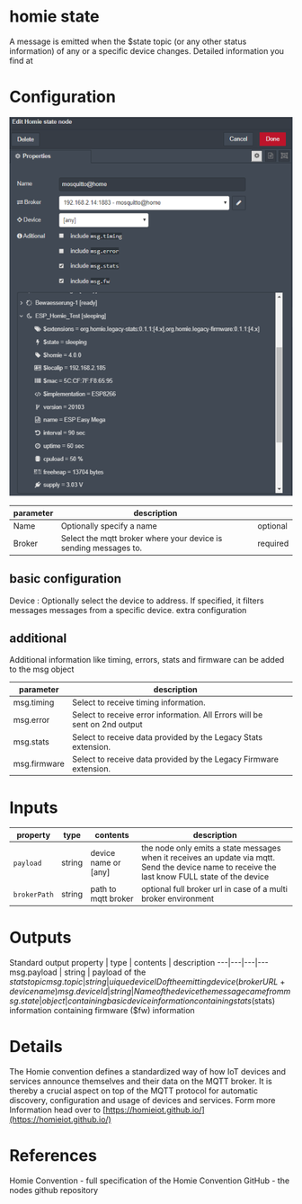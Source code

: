# homie state


A message is emitted when the $state topic (or any other status information) of any or a specific device changes. Detailed information you find at

# Configuration

![homie-state-config](./screenshots/homie-state-config.png)

parameter | description | &nbsp;
----------|-------------|-------
Name | Optionally specify a name | optional
Broker | Select the mqtt broker where your device is sending messages to. | required

## basic configuration
Device : Optionally select the device to address. If specified, it filters messages messages from a specific device.
extra configuration

## additional

Additional information like timing, errors, stats and firmware can be added to the msg object

parameter | description | &nbsp;
----------|-------------|-------
msg.timing | Select to receive timing information.
msg.error | Select to receive error information. All Errors will be sent on 2nd output
msg.stats | Select to receive data provided by the Legacy Stats extension.
msg.firmware | Select to receive data provided by the Legacy Firmware extension.

# Inputs

property | type | contents | description
---|---|---|---
`payload` | string |device name or [any] | the node only emits a state messages when it receives an update via mqtt. Send the device name to receive the last know FULL state of the device
`brokerPath` | string | path to mqtt broker | optional full broker url in case of a multi broker environment

# Outputs
Standard output
property | type | contents | description
---|---|---|---
msg.payload | string | payload of the $stats topic
msg.topic | string | uique deviceID of the emitting device (broker URL + device name)
msg.deviceId | string | Name of the device the message came from
msg.state | object | containing basic device information
containing stats ($stats) information
containing firmware ($fw) information
# Details
The Homie convention defines a standardized way of how IoT devices and services announce themselves and their data on the MQTT broker.
It is thereby a crucial aspect on top of the MQTT protocol for automatic discovery, configuration and usage of devices and services.
Form more Information head over to [https://homieiot.github.io/](https://homieiot.github.io/)

# References
Homie Convention - full specification of the Homie Convention
GitHub - the nodes github repository